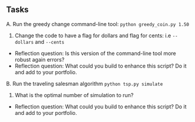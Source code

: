 ## Tasks

A. Run the greedy change command-line tool: `python greedy_coin.py 1.50`

1.  Change the code to have a flag for dollars and flag for cents: i.e `--dollars` and `--cents`

- Reflection question: Is this version of the command-line tool more robust again errors?
- Reflection question: What could you build to enhance this script? Do it and add to your portfolio.

B. Run the traveling salesman algorithm `python tsp.py simulate`

1.  What is the optimal number of simulation to run?

- Reflection question: What could you build to enhance this script? Do it and add to your portfolio.
